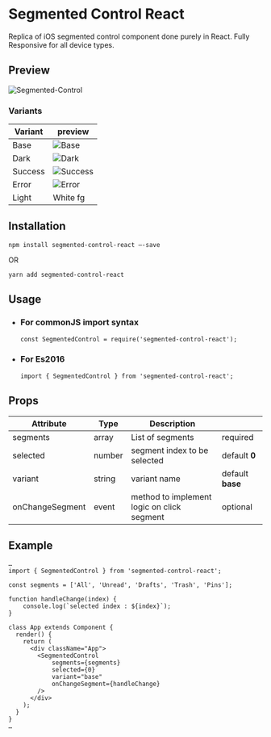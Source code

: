 # Segmented Control React

Replica of iOS segmented control component done purely in React. Fully Responsive for all device types.

## Preview

![Segmented-Control](https://media.giphy.com/media/4QEGxn32HWLpEoj7mx/giphy.gif)

### Variants

| Variant | preview|
|---------|--------|
| Base    | ![Base](https://placehold.it/20/007aff/ffffff?text=+)|
| Dark    | ![Dark](https://placehold.it/20/333333/ffffff?text=+)|
| Success    | ![Success](https://placehold.it/20/5cb85c/ffffff?text=+)|
| Error    | ![Error](https://placehold.it/20/d9534f/ffffff?text=+)|
| Light    | White fg|

## Installation

`npm install segmented-control-react —-save`  
  
OR
  
`yarn add segmented-control-react`

## Usage

* ### For commonJS import syntax
    `const SegmentedControl = require('segmented-control-react');`

* ### For Es2016
    `import { SegmentedControl } from 'segmented-control-react';`

## Props

  | Attribute       | Type   | Description                                |              |
  |-----------------|--------|--------------------------------------------|--------------|
  | segments        | array  | List of segments                           | required     |
  | selected        | number | segment index to be selected               | default **0**    |
  | variant         | string | variant name                               | default **base** |
  | onChangeSegment | event  | method to implement logic on click segment | optional     |

## Example

```
…
import { SegmentedControl } from 'segmented-control-react';

const segments = ['All', 'Unread', 'Drafts', 'Trash', 'Pins'];

function handleChange(index) {
    console.log(`selected index : ${index}`);
}

class App extends Component {
  render() {
    return (
      <div className="App">
        <SegmentedControl
            segments={segments}
            selected={0} 
            variant="base"
            onChangeSegment={handleChange}           
        />
      </div>
    );
  }
}
…
```